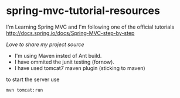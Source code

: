 spring-mvc-tutorial-resources
=============================

I'm Learning Spring MVC and I'm following one of the official tutorials http://docs.spring.io/docs/Spring-MVC-step-by-step

*Love to share my project source*

- I'm using Maven insted of Ant build. 
- I have ommited the junit testing (fornow).
- I have used tomcat7 maven plugin (sticking to maven)

to start the server use 

```
mvn tomcat:run
```
